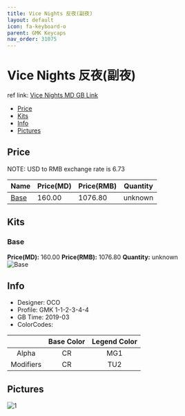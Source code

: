 ```yaml
---
title: Vice Nights 反夜(副夜)
layout: default
icon: fa-keyboard-o
parent: GMK Keycaps
nav_order: 31075
---
```


# Vice Nights 反夜(副夜)

ref link: [Vice Nights MD GB Link](https://www.massdrop.com/buy/originative-gmk-vice-nights)

* [Price](#price)
* [Kits](#kits)
* [Info](#info)
* [Pictures](#pictures)


## Price  
NOTE: USD to RMB exchange rate is 6.73

| Name          | Price(MD)    |  Price(RMB) | Quantity |
| ------------- | ------------ |  ---------- | -------- |
|[Base](#base)|160.00|1076.80|unknown|


## Kits
### Base
**Price(MD):** 160.00    **Price(RMB):** 1076.80    **Quantity:** unknown  
<img src="{{ 'assets/images/gmk-keycaps/vicenights/kits_pics/base.jpg' | relative_url }}" alt="Base" class="image featured">


## Info
* Designer: OCO
* Profile: GMK 1-1-2-3-4-4
* GB Time: 2019-03
* ColorCodes: 

| |Base Color     | Legend Color
| :-------------: | :-------------: | :------------:
|Alpha|CR|MG1
|Modifiers|CR|TU2


## Pictures
<img src="{{ 'assets/images/gmk-keycaps/vicenights/rendering_pics/1.jpg' | relative_url }}" alt="1" class="image featured">
